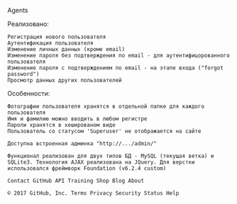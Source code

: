 Agents

Реализовано:

    Регистрация нового пользователя
    Аутентификация пользователя
    Изменение личных данных (кроме email)
    Изменение пароля без подтверждения по email - для аутентифицорованного пользователя
    Изменение пароля с подтверждением по email - на этапе входа ("forgot password")
    Просмотр данных других пользователей

Особенности:

    Фотографии пользователя хранятся в отдельной папке для каждого пользователя
    Имя и фамилию можно вводить в любом регистре
    Пароли хранятся в хешированом виде
    Пользователь со статусом 'Superuser' не отображается на сайте

    Доступна встроенная админка "http://.../admin/"

    Функционал реализован для двух типов БД - MySQL (текущая ветка) и SQLite3. Технология AJAX реализована на JQuery. Для верстки использовался фреймворк Foundation (v6.2.4 custom)

    Contact GitHub API Training Shop Blog About 

    © 2017 GitHub, Inc. Terms Privacy Security Status Help 

